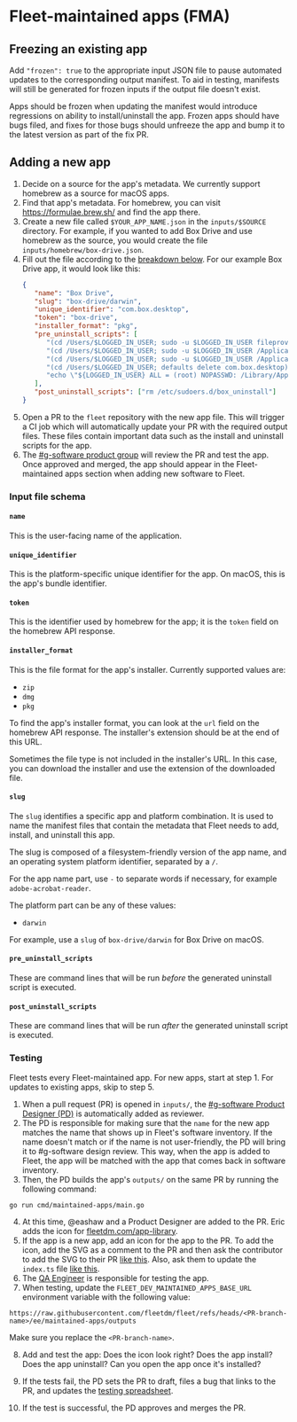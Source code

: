 # Fleet-maintained apps (FMA)

## Freezing an existing app

Add `"frozen": true` to the appropriate input JSON file to pause automated updates to the corresponding output manifest.
To aid in testing, manifests will still be generated for frozen inputs if the output file doesn't exist.

Apps should be frozen when updating the manifest would introduce regressions on ability to install/uninstall the app.
Frozen apps should have bugs filed, and fixes for those bugs should unfreeze the app and bump it to the latest version
as part of the fix PR.

## Adding a new app

1. Decide on a source for the app's metadata. We currently support homebrew as a source for macOS apps.
2. Find that app's metadata. For homebrew, you can visit https://formulae.brew.sh/ and find the app there.
3. Create a new file called `$YOUR_APP_NAME.json` in the `inputs/$SOURCE` directory. For
   example, if you wanted to add Box Drive and use homebrew as the source, you would create the
   file `inputs/homebrew/box-drive.json`.
4. Fill out the file according to the [breakdown below](#input-file-schema). For our example Box Drive app, it would look like this:
   ```json
   {
      "name": "Box Drive",
      "slug": "box-drive/darwin",
      "unique_identifier": "com.box.desktop",
      "token": "box-drive",
      "installer_format": "pkg",
      "pre_uninstall_scripts": [
         "(cd /Users/$LOGGED_IN_USER; sudo -u $LOGGED_IN_USER fileproviderctl domain remove -A com.box.desktop.boxfileprovider)",
         "(cd /Users/$LOGGED_IN_USER; sudo -u $LOGGED_IN_USER /Applications/Box.app/Contents/MacOS/fpe/streem --remove-fpe-domain-and-archive-unsynced-content Box)",
         "(cd /Users/$LOGGED_IN_USER; sudo -u $LOGGED_IN_USER /Applications/Box.app/Contents/MacOS/fpe/streem --remove-fpe-domain-and-preserve-unsynced-content Box)",
         "(cd /Users/$LOGGED_IN_USER; defaults delete com.box.desktop)",
         "echo \"${LOGGED_IN_USER} ALL = (root) NOPASSWD: /Library/Application\\ Support/Box/uninstall_box_drive_r\" >> /etc/sudoers.d/box_uninstall"
      ],
      "post_uninstall_scripts": ["rm /etc/sudoers.d/box_uninstall"]
   }
   ```
5. Open a PR to the `fleet` repository with the new app file. This will trigger a CI job which will automatically update your PR with the required output files. These files contain important data such as the install and uninstall scripts for the app.
6. The [#g-software product group](https://fleetdm.com/handbook/company/product-groups#software-group) will review the PR and test the app. Once approved and merged, the app should appear in the Fleet-maintained apps section when adding new software to Fleet.

### Input file schema

#### `name`
This is the user-facing name of the application.

#### `unique_identifier`
This is the platform-specific unique identifier for the app. On macOS, this is the app's bundle identifier.

#### `token`
This is the identifier used by homebrew for the app; it is the `token` field on the homebrew API response.

#### `installer_format`
This is the file format for the app's installer. Currently supported values are:
- `zip`
- `dmg`
- `pkg`

To find the app's installer format, you can look at the `url` field on the homebrew API response. The installer's extension should be at the end of this URL. 

Sometimes the file type is not included in the installer's URL. In this case, you can download the installer and use the extension of the downloaded file.

#### `slug`
The `slug` identifies a specific app and platform combination. It is used to name the manifest files that contain the metadata that Fleet needs to add, install, and uninstall this app. 

The slug is composed of a filesystem-friendly version of the app name, and an operating system platform identifier, separated by a `/`.

For the app name part, use `-` to separate words if necessary, for example `adobe-acrobat-reader`. 

The platform part can be any of these values:
- `darwin`

For example, use a `slug` of `box-drive/darwin` for Box Drive on macOS.

#### `pre_uninstall_scripts`
These are command lines that will be run _before_ the generated uninstall script is executed.

#### `post_uninstall_scripts`
These are command lines that will be run _after_ the generated uninstall script is executed.

### Testing

Fleet tests every Fleet-maintained app. For new apps, start at step 1. For updates to existing apps, skip to step 5.

1. When a pull request (PR) is opened in `inputs/`, the [#g-software Product Designer (PD)](https://fleetdm.com/handbook/company/product-groups#software-group) is automatically added as reviewer.
2. The PD is responsible for making sure that the `name` for the new app matches the name that shows up in Fleet's software inventory. If the name doesn't match or if the name is not user-friendly, the PD will bring it to #g-software design review. This way, when the app is added to Fleet, the app will be matched with the app that comes back in software inventory.
3. Then, the PD builds the app's `outputs/` on the same PR by running the following command:

```
go run cmd/maintained-apps/main.go
```

4. At this time, @eashaw and a Product Designer are added to the PR. Eric adds the icon for [fleetdm.com/app-library](https://fleetdm.com/app-library).
5. If the app is a new app, add an icon for the app to the PR. To add the icon, add the SVG as a comment to the PR and then ask the contributor to add the SVG to their PR [like this](https://github.com/fleetdm/fleet/pull/28332/files#diff-3728cfaafa50a41f6b017a4ef6ab64f7ce99034a9e90ed46421670f76a2db17f). Also, ask them to update the `index.ts` file [like this](https://github.com/fleetdm/fleet/pull/28332/files#diff-628095892e1d16090be1db6cc1a5c9cebc65248c32a8b1312385394818f2907b).
6. The [QA Engineer](https://fleetdm.com/handbook/company/product-groups#software-group) is responsible for testing the app. 
7. When testing, update the `FLEET_DEV_MAINTAINED_APPS_BASE_URL` environment variable with the following value:

```
https://raw.githubusercontent.com/fleetdm/fleet/refs/heads/<PR-branch-name>/ee/maintained-apps/outputs
```

Make sure you replace the `<PR-branch-name>`.

8. Add and test the app: Does the icon look right? Does the app install? Does the app uninstall? Can you open the app once it's installed?

9. If the tests fail, the PD sets the PR to draft, files a bug that links to the PR, and updates the [testing spreadsheet](https://docs.google.com/spreadsheets/d/1H-At5fczHwV2Shm_vZMh0zuWowV7AD7yzHgA0RVN7nQ/edit?gid=0#gid=0).
    
10. If the test is successful, the PD approves and merges the PR.
